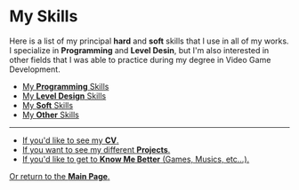 # My Skills

Here is a list of my principal **hard** and **soft** skills that I use in all of my works. I specialize in **Programming** and **Level Desin**, but I'm also interested in other fields that I was able to practice during my degree in Video Game Development.

* [My **Programming** Skills](https://github.com/MarinAussant/Portfolio/blob/main/Skills/ProgrammingSkills.md)
* [My **Level Design** Skills](https://github.com/MarinAussant/Portfolio/blob/main/Skills/LevelDesignSkills.md)
* [My **Soft** Skills](https://github.com/MarinAussant/Portfolio/blob/main/Skills/SoftSkills.md)
* [My **Other** Skills](https://github.com/MarinAussant/Portfolio/blob/main/Skills/OtherSkills.md)

***

- [If you'd like to see my **CV**.](https://github.com/MarinAussant/Portfolio/blob/main/Documents/AussantMarin(cvTemp).pdf)
- [If you want to see my different **Projects**.](https://github.com/MarinAussant/Portfolio/blob/main/Projects/MyProjects.md)
- [If you'd like to get to **Know Me Better** (Games, Musics, etc...).](https://github.com/MarinAussant/Portfolio/blob/main/WhatILike/WhatILike.md)

[Or return to the **Main Page**.](https://github.com/MarinAussant/Portfolio/blob/main/README.md)